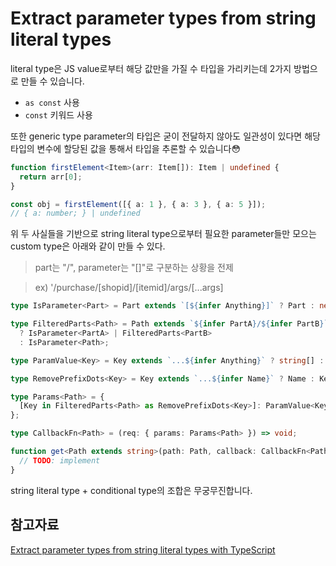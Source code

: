 # Extract parameter types from string literal types

literal type은 JS value로부터 해당 값만을 가질 수 타입을 가리키는데 2가지 방법으로 만들 수 있습니다.

- `as const` 사용
- `const` 키워드 사용

또한 generic type parameter의 타입은 굳이 전달하지 않아도 일관성이 있다면 해당 타입의 변수에 할당된 값을 통해서 타입을 추론할 수 있습니다😳

```ts
function firstElement<Item>(arr: Item[]): Item | undefined {
  return arr[0];
}

const obj = firstElement([{ a: 1 }, { a: 3 }, { a: 5 }]);
// { a: number; } | undefined
```

위 두 사실들을 기반으로 string literal type으로부터 필요한 parameter들만 모으는 custom type은 아래와 같이 만들 수 있다.

> part는 "/", parameter는 "[]"로 구분하는 상황을 전제

> ex) '/purchase/[shopid]/[itemid]/args/[...args]

```ts
type IsParameter<Part> = Part extends `[${infer Anything}]` ? Part : never;

type FilteredParts<Path> = Path extends `${infer PartA}/${infer PartB}`
  ? IsParameter<PartA> | FilteredParts<PartB>
  : IsParameter<Path>;

type ParamValue<Key> = Key extends `...${infer Anything}` ? string[] : number;

type RemovePrefixDots<Key> = Key extends `...${infer Name}` ? Name : Key;

type Params<Path> = {
  [Key in FilteredParts<Path> as RemovePrefixDots<Key>]: ParamValue<Key>;
};

type CallbackFn<Path> = (req: { params: Params<Path> }) => void;
```

```ts
function get<Path extends string>(path: Path, callback: CallbackFn<Path>) {
  // TODO: implement
}
```

string literal type + conditional type의 조합은 무궁무진합니다.

## 참고자료

[Extract parameter types from string literal types with TypeScript](https://lihautan.com/extract-parameters-type-from-string-literal-types-with-typescript/)
